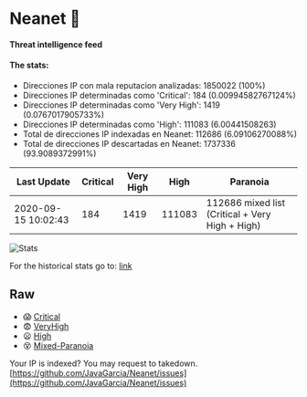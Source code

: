 # Neanet :hocho:
#### Threat intelligence feed
#### The stats:

- Direcciones IP con mala reputacion analizadas: 1850022 (100%)
- Direcciones IP determinadas como 'Critical':  184 (0.00994582767124%)
- Direcciones IP determinadas como 'Very High':  1419 (0.0767017905733%)
- Direcciones IP determinadas como 'High':  111083 (6.00441508263)
- Total de direcciones IP indexadas en Neanet:  112686 (6.09106270088%)
- Total de direcciones IP descartadas en Neanet:  1737336 (93.9089372991%)

| Last Update | Critical | Very High | High | Paranoia |
| --- | --- | --- | --- | --- |
| 2020-09-15 10:02:43 | 184 | 1419 | 111083 | 112686 mixed list (Critical + Very High + High)|

![Stats](https://docs.google.com/spreadsheets/d/e/2PACX-1vSnaNMIXVabIpDJjufMlzH7poXnshF3mgd8Is1g9ytUEzVsP5my4Trn8f-xkoLLQ38xpL3HtmUexLo6/pubchart?oid=501124687&format=image)

For the historical stats go to: [link](/stats.csv)
## Raw
- :scream: [Critical](https://raw.githubusercontent.com/JavaGarcia/Neanet/master/blacklists/neanet_critical.txt)
- :fearful: [VeryHigh](https://raw.githubusercontent.com/JavaGarcia/Neanet/master/blacklists/neanet_veryHigh.txtt)
- :frowning: [High](https://raw.githubusercontent.com/JavaGarcia/Neanet/master/blacklists/neanet_high.txt)
- :dizzy_face: [Mixed-Paranoia](https://raw.githubusercontent.com/JavaGarcia/Neanet/master/blacklists/neanet_all.txt)


Your IP is indexed? You may request to takedown. [https://github.com/JavaGarcia/Neanet/issues](https://github.com/JavaGarcia/Neanet/issues)



































































































































































































































































































































































































































































































































































































































































































































































































































